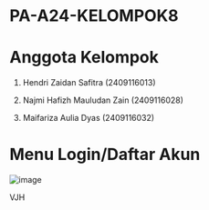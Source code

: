 # PA-A24-KELOMPOK8
# Anggota Kelompok

1. Hendri Zaidan Safitra (2409116013)

2. Najmi Hafizh Mauludan Zain (2409116028)

3. Maifariza Aulia Dyas (2409116032)

# Menu Login/Daftar Akun

![image](https://github.com/user-attachments/assets/2556db51-8fe8-4134-a6af-ff324caeb1fa)

VJH
